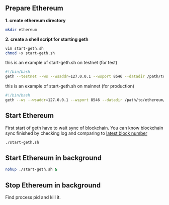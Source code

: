 ## Prepare Ethereum

**1. create ethereum directory**
```bash
mkdir ethereum
```

**2. create a shell script for starting geth**
```bash
vim start-geth.sh
chmod +x start-geth.sh
```

this is an example of start-geth.sh on testnet (for test)
```bash
#!/bin/bash
geth --testnet --ws --wsaddr=127.0.0.1 --wsport 8546 --datadir /path/to/ethereum/ --wsapi web3,eth,net,personal --rpcapi personal,net,eth,web3 --allow-insecure-unlock
```

this is an example of start-geth.sh on mainnet (for production)
```bash
#!/bin/bash
geth --ws --wsaddr=127.0.0.1 --wsport 8546 --datadir /path/to/ethereum/ --wsapi web3,eth,net,personal --rpcapi personal,net,eth,web3 --allow-insecure-unlock
```

## Start Ethereum
First start of geth have to wait sync of blockchain.
You can know blockchain sync finished by checking log and comparing to [latest block number](https://etherscan.io/blocks)
```bash
./start-geth.sh
```
## Start Ethereum in background
```bash
nohup ./start-geth.sh &
```

## Stop Ethereum in background
Find process pid and kill it.
